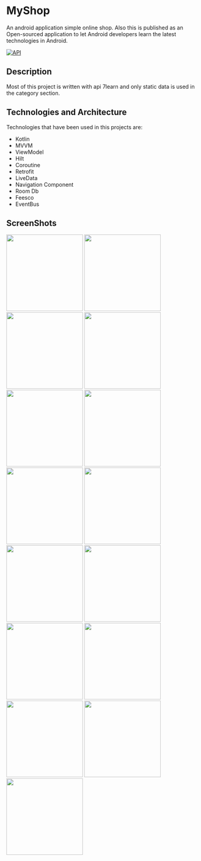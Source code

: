 # MyShop
An android application simple online shop. Also this is published as an Open-sourced application to let Android developers learn the latest technologies in Android.

[![API](https://img.shields.io/badge/API-21%2B-brightgreen.svg?style=flat)](https://android-arsenal.com/api?level=21)

## Description
Most of this project is written with api 7learn and only static data is used in the category section.

## Technologies and Architecture
Technologies that have been used in this projects are:
*   Kotlin
*   MVVM
*   ViewModel
*   Hilt
*   Coroutine
*   Retrofit
*   LiveData
*   Navigation Component
*   Room Db
*   Feesco
*   EventBus

## ScreenShots
<img src="https://user-images.githubusercontent.com/58416397/128824202-7be37a65-b5c9-43d3-8f56-8babef61d61c.jpg" width="200"/> <img
src="https://user-images.githubusercontent.com/58416397/128824206-5cda64e2-867a-4952-b52e-eead7dbeec69.jpg" width="200"/>
<img src="https://user-images.githubusercontent.com/58416397/128824228-6baa860e-cad7-406b-92b8-997b490cbaf5.jpg" width="200"/>
<img src="https://user-images.githubusercontent.com/58416397/128824232-4f97aa3f-f21f-4363-87d6-adeb05861a1f.jpg" width="200"/>
<img src="https://user-images.githubusercontent.com/58416397/128824237-7999a5b9-df4d-462d-b7bb-0c4723ad3fb7.jpg" width="200"/>
<img src="https://user-images.githubusercontent.com/58416397/128824242-7c85da89-1d83-497c-ad2e-1d7fbf3dc6aa.jpg" width="200"/>
<img src="https://user-images.githubusercontent.com/58416397/128824245-0b2fa67c-585a-4aab-8db0-8963f341865c.jpg" width="200"/>
<img src="https://user-images.githubusercontent.com/58416397/128824246-94631910-dfc4-462f-a45d-bc9bbe1bfc8e.jpg" width="200"/>
<img src="https://user-images.githubusercontent.com/58416397/128824251-22adff73-5ed2-4f1c-9529-3baf9225b10e.jpg" width="200"/>
<img src="https://user-images.githubusercontent.com/58416397/128824252-b64ae6ba-6200-4a0c-b43e-8170c89722d6.jpg" width="200"/>
<img src="https://user-images.githubusercontent.com/58416397/128824256-aabd6a3c-1731-4dcc-9d40-dbb271076c93.jpg" width="200"/>
<img src="https://user-images.githubusercontent.com/58416397/128824260-851b5253-578d-42ea-bc13-49b9c08b5c1b.jpg" width="200"/>
<img src="https://user-images.githubusercontent.com/58416397/128824261-88763af6-1cfb-4966-ae80-2cd66f6b7aaa.jpg" width="200"/>
<img src="https://user-images.githubusercontent.com/58416397/128824262-f87f0810-2397-444c-bb80-27fc086b4ba0.jpg" width="200"/>
<img src="https://user-images.githubusercontent.com/58416397/128824265-9722f7a4-cb50-4c71-b448-8a289ffcb7e6.jpg" width="200"/>

